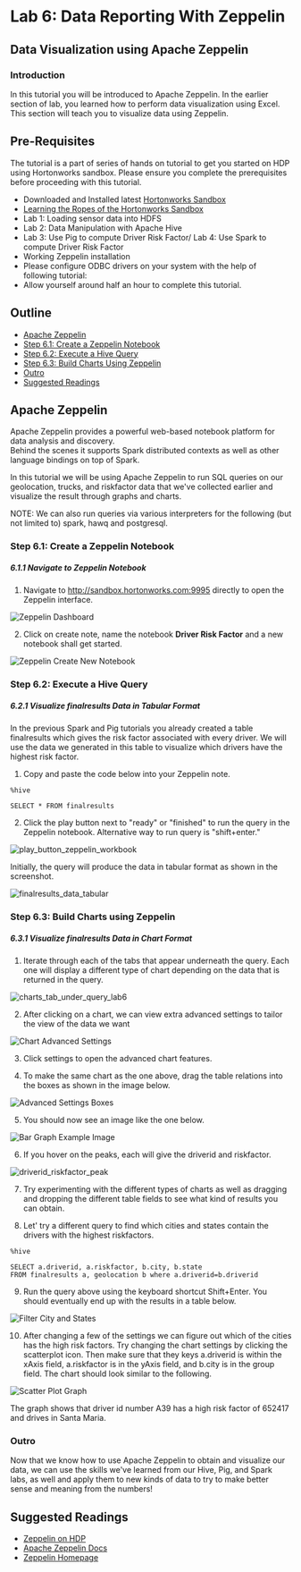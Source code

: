 # Lab 6: Data Reporting With Zeppelin

## Data Visualization using Apache Zeppelin

### Introduction

In this tutorial you will be introduced to Apache Zeppelin. In the earlier section of lab, you learned how to perform data visualization 
using Excel. This section will teach you to visualize data using Zeppelin.

## Pre-Requisites

The tutorial is a part of series of hands on tutorial to get you started on HDP using Hortonworks sandbox. Please ensure you complete the prerequisites before proceeding with this tutorial.

*   Downloaded and Installed latest [Hortonworks Sandbox](http://hortonworks.com/products/hortonworks-sandbox/#install)
*   [Learning the Ropes of the Hortonworks Sandbox](http://hortonworks.com/hadoop-tutorial/learning-the-ropes-of-the-hortonworks-sandbox/)
*   Lab 1: Loading sensor data into HDFS
*   Lab 2: Data Manipulation with Apache Hive
*   Lab 3: Use Pig to compute Driver Risk Factor/ Lab 4: Use Spark to compute Driver Risk Factor
*   Working Zeppelin installation
*   Please configure ODBC drivers on your system with the help of following tutorial:
*   Allow yourself around half an hour to complete this tutorial.

## Outline

*   [Apache Zeppelin](#apache-zeppelin)
*   [Step 6.1: Create a Zeppelin Notebook](#step6.1)
*   [Step 6.2: Execute a Hive Query](#step6.2)
*   [Step 6.3: Build Charts Using Zeppelin](#step6.3)
*   [Outro](#outro)
*   [Suggested Readings](#suggested-readings)

## Apache Zeppelin <a id="apache-zeppelin"></a>

Apache Zeppelin provides a powerful web-based notebook platform for data analysis and discovery.  
Behind the scenes it supports Spark distributed contexts as well as other language bindings on top of Spark.

In this tutorial we will be using Apache Zeppelin to run SQL queries on our geolocation, trucks, and 
riskfactor data that we've collected earlier and visualize the result through graphs and charts.

NOTE: We can also run queries via various interpreters for the following (but not limited to) spark, hawq and postgresql.

### Step 6.1: Create a Zeppelin Notebook <a id="step6.1"></a>

##### 6.1.1 Navigate to Zeppelin Notebook

1) Navigate to http://sandbox.hortonworks.com:9995 directly to open the Zeppelin interface.


![Zeppelin Dashboard](/assets/hello-hdp/zeppelin_welcome_page_hello_hdp_lab4.png)


2) Click on create note, name the notebook **Driver Risk Factor** and a new notebook shall get started.


![Zeppelin Create New Notebook](/assets/hello-hdp/zeppelin_create_new_notebook.png)


### Step 6.2: Execute a Hive Query <a id="step6.2"></a>

##### 6.2.1 Visualize finalresults Data in Tabular Format

In the previous Spark and Pig tutorials you already created a table finalresults which gives the risk factor 
associated with every driver. We will use the data we generated in this table to visualize which drivers have the highest risk factor.

1) Copy and paste the code below into your Zeppelin note.

~~~
%hive

SELECT * FROM finalresults
~~~

2) Click the play button next to "ready" or "finished" to run the query in the Zeppelin notebook. 
Alternative way to run query is "shift+enter."


![play_button_zeppelin_workbook](/assets/hello-hdp/play_button_lab6.png)


Initially, the query will produce the data in tabular format as shown in the screenshot.


![finalresults_data_tabular](/assets/hello-hdp/finalresults_data_tabular_lab6.png)


### Step 6.3: Build Charts using Zeppelin <a id="step6.3"></a>

##### 6.3.1 Visualize finalresults Data in Chart Format

1) Iterate through each of the tabs that appear underneath the query. 
Each one will display a different type of chart depending on the data that is returned in the query.


![charts_tab_under_query_lab6](/assets/hello-hdp/charts_tab_under_query_lab6.png)


2) After clicking on a chart, we can view extra advanced settings to tailor the view of the data we want


![Chart Advanced Settings](/assets/hello-hdp/advanced_settings_chart_lab6.png)


3) Click settings to open the advanced chart features.

4) To make the same chart as the one above, drag the table relations into the boxes as shown in the image below.


![Advanced Settings Boxes](/assets/hello-hdp/advanced_settings_boxes_lab6.png)


5) You should now see an image like the one below.


![Bar Graph Example Image](/assets/hello-hdp/bar_graph_chart_ex_lab6.png)


6) If you hover on the peaks, each will give the driverid and riskfactor.


![driverid_riskfactor_peak](/assets/hello-hdp/driverid_riskfactor_peak_lab6.png)


7) Try experimenting with the different types of charts as well as dragging and 
dropping the different table fields to see what kind of results you can obtain.

8) Let' try a different query to find which cities and states contain the drivers with the highest riskfactors.

~~~
%hive

SELECT a.driverid, a.riskfactor, b.city, b.state 
FROM finalresults a, geolocation b where a.driverid=b.driverid
~~~

9) Run the query above using the keyboard shortcut Shift+Enter. 
You should eventually end up with the results in a table below.


![Filter City and States](/assets/hello-hdp/filter_city_states_lab6.png)


10) After changing a few of the settings we can figure out which of the cities has the high risk factors. 
Try changing the chart settings by clicking the scatterplot icon. Then make sure that they keys a.driverid 
is within the xAxis field, a.riskfactor is in the yAxis field, and b.city is in the group field. 
The chart should look similar to the following.


![Scatter Plot Graph](/assets/hello-hdp/scatter_plot_lab6.png)


The graph shows that driver id number A39 has a high risk factor of 652417 and drives in Santa Maria.  

### Outro <a id="outro"></a>

Now that we know how to use Apache Zeppelin to obtain and visualize our data, we can use the skills 
we've learned from our Hive, Pig, and Spark labs, as well and apply them to new kinds of data to 
try to make better sense and meaning from the numbers!

## Suggested Readings <a id="suggested-readings"></a>

- [Zeppelin on HDP](http://hortonworks.com/hadoop/zeppelin/)
- [Apache Zeppelin Docs](https://zeppelin.incubator.apache.org/docs/)
- [Zeppelin Homepage](https://zeppelin.incubator.apache.org/)

